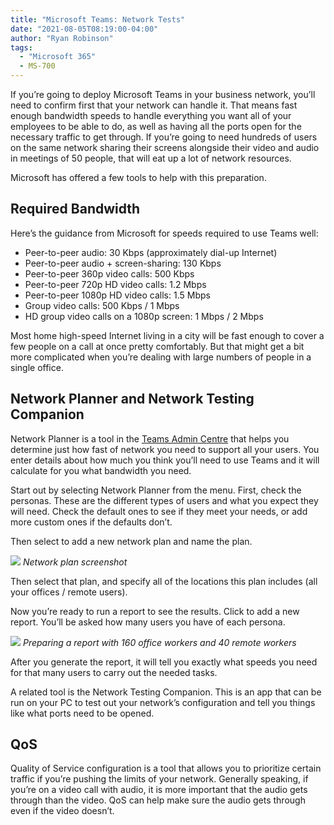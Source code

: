 ```yaml
---
title: "Microsoft Teams: Network Tests"
date: "2021-08-05T08:19:00-04:00"
author: "Ryan Robinson"
tags:
  - "Microsoft 365"
  - MS-700
---
```


If you’re going to deploy Microsoft Teams in your business network, you’ll need to confirm first that your network can handle it. That means fast enough bandwidth speeds to handle everything you want all of your employees to be able to do, as well as having all the ports open for the necessary traffic to get through. If you’re going to need hundreds of users on the same network sharing their screens alongside their video and audio in meetings of 50 people, that will eat up a lot of network resources.

Microsoft has offered a few tools to help with this preparation.

## Required Bandwidth

Here’s the guidance from Microsoft for speeds required to use Teams well:

- Peer-to-peer audio: 30 Kbps (approximately dial-up Internet)
- Peer-to-peer audio + screen-sharing: 130 Kbps
- Peer-to-peer 360p video calls: 500 Kbps
- Peer-to-peer 720p HD video calls: 1.2 Mbps
- Peer-to-peer 1080p HD video calls: 1.5 Mbps
- Group video calls: 500 Kbps / 1 Mbps
- HD group video calls on a 1080p screen: 1 Mbps / 2 Mbps

Most home high-speed Internet living in a city will be fast enough to cover a few people on a call at once pretty comfortably. But that might get a bit more complicated when you’re dealing with large numbers of people in a single office.

## Network Planner and Network Testing Companion

Network Planner is a tool in the [Teams Admin Centre](https://admin.teams.microsoft.com/) that helps you determine just how fast of network you need to support all your users. You enter details about how much you think you’ll need to use Teams and it will calculate for you what bandwidth you need.

Start out by selecting Network Planner from the menu. First, check the personas. These are the different types of users and what you expect they will need. Check the default ones to see if they meet your needs, or add more custom ones if the defaults don’t.

Then select to add a new network plan and name the plan.

![](/assets/img/2021/08/Network-Planner-1.png)
_Network plan screenshot_

Then select that plan, and specify all of the locations this plan includes (all your offices / remote users).

Now you’re ready to run a report to see the results. Click to add a new report. You’ll be asked how many users you have of each persona.

![](/assets/img/2021/08/Network-Planner-2.png)
_Preparing a report with 160 office workers and 40 remote workers_

After you generate the report, it will tell you exactly what speeds you need for that many users to carry out the needed tasks.

A related tool is the Network Testing Companion. This is an app that can be run on your PC to test out your network’s configuration and tell you things like what ports need to be opened.

## QoS

Quality of Service configuration is a tool that allows you to prioritize certain traffic if you’re pushing the limits of your network. Generally speaking, if you’re on a video call with audio, it is more important that the audio gets through than the video. QoS can help make sure the audio gets through even if the video doesn’t.
